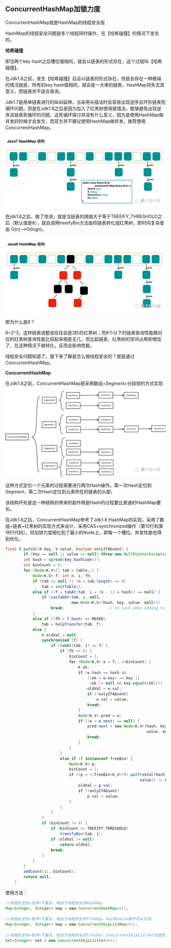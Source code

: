 ## ConcurrentHashMap加锁力度

ConcurrentHashMap就是HashMap的线程安全版

HashMap的线程安全问题是多个线程同时操作，在【哈希碰撞】的情况下发生的。



**哈希碰撞**

即当两个key hash之后槽位值相同，就会以链表的形式存在，这个过程叫【哈希碰撞】。

在Jdk1.8之前，发生【哈希碰撞】后会以链表的形式存在，但是会存在一种极端的情况就是，所有的key hash值相同，就会是一大串的链表，HashMap将失去其意义，而链表并不适合查询。



Jdk1.7是用单链表进行的纵向延伸，当采用头插法时会容易出现逆序且环形链表死循环问题。但是在Jdk1.8之后是因为加入了红黑树使用尾插法，能够避免出现逆序且链表死循环的问题。这死循环探讨并没有什么意义，因为是使用HashMap做并发的时候才会发生，而官方并不建议使用HashMap做并发，推荐使用ConcurrentHashMap。



![java7HashMap](../images/java7HashMap.png)



在jdk1.8之后，做了改进，就是当链表的阈值大于等于TREEIFY_THRESHOLD之后（默认值是8），就会调用treeifyBin方法由将链表转化成红黑树，即时间复杂度由 O(n)——>O(logn)。

![java8HashMap](../images/java8HashMap.png)

那为什么是8？

8=2^3，这样链表调整成往往会是3阶的红黑树；而8个以下的链表查询性能跟对应的红黑树查询性能比较起来相差无几，但比起链表，红黑树的空间占用却增加了，在这种情况下做转化，反而会影响性能。



线程安全问题知道了，接下来了解是怎么做线程安全的？就是通过ConcurrentHashMap。



**ConcurrentHashMap**

在Jdk1.8之前，ConcurrentHashMap是采用数组+Segment+分段锁的方式实现

![comsurrentHashMapSegment](../images/comsurrentHashMapSegment.png)

这种方式定位一个元素的过程需要进行两次Hash操作。第一次Hash定位到Segment，第二次Hash定位到元素所在的链表的头部。



该结构坏处是这一种结构的带来的副作用是Hash的过程要比普通的HashMap要长。



在Jdk1.8之后，ConcurrentHashMap参考了Jdk1.8 HashMap的实现，采用了数组+链表+红黑树的实现方式来设计，采用CAS+synchronized操作（第10行和第18行代码）。将加锁力度细化到了最小的Node上，即每一个槽位。并发性能也得到优化。

```java
final V putVal(K key, V value, boolean onlyIfAbsent) {
        if (key == null || value == null) throw new NullPointerException();
        int hash = spread(key.hashCode());
        int binCount = 0;
        for (Node<K,V>[] tab = table;;) {
            Node<K,V> f; int n, i, fh;
            if (tab == null || (n = tab.length) == 0)
                tab = initTable();
            else if ((f = tabAt(tab, i = (n - 1) & hash)) == null) {
                if (casTabAt(tab, i, null,
                             new Node<K,V>(hash, key, value, null)))
                    break;                   // no lock when adding to empty bin
            }
            else if ((fh = f.hash) == MOVED)
                tab = helpTransfer(tab, f);
            else {
                V oldVal = null;
                synchronized (f) {
                    if (tabAt(tab, i) == f) {
                        if (fh >= 0) {
                            binCount = 1;
                            for (Node<K,V> e = f;; ++binCount) {
                                K ek;
                                if (e.hash == hash &&
                                    ((ek = e.key) == key ||
                                     (ek != null && key.equals(ek)))) {
                                    oldVal = e.val;
                                    if (!onlyIfAbsent)
                                        e.val = value;
                                    break;
                                }
                                Node<K,V> pred = e;
                                if ((e = e.next) == null) {
                                    pred.next = new Node<K,V>(hash, key,
                                                              value, null);
                                    break;
                                }
                            }
                        }
                        else if (f instanceof TreeBin) {
                            Node<K,V> p;
                            binCount = 2;
                            if ((p = ((TreeBin<K,V>)f).putTreeVal(hash, key,
                                                           value)) != null) {
                                oldVal = p.val;
                                if (!onlyIfAbsent)
                                    p.val = value;
                            }
                        }
                    }
                }
                if (binCount != 0) {
                    if (binCount >= TREEIFY_THRESHOLD)
                        treeifyBin(tab, i);
                    if (oldVal != null)
                        return oldVal;
                    break;
                }
            }
        }
        addCount(1L, binCount);
        return null;
    }
```



使用方法：

```java
//线程安全的+无序+不重复，相当于线程安全的HashMap
Map<Integer, Integer> map = new ConcurrentHashMap<>();

//线程安全的+有序+不重复，相当于线程安全的TreeMap，key和value都不可以为空。
Map<Integer, Integer> map = new ConcurrentSkipListMap<>();

//线程安全的+有序+不重复，相当于线程安全的TreeSet，ConcurrentSkipListSet的底层还是通过ConcurrentSkipListMap来实现的
Set<Integer> set = new ConcurrentSkipListSet<>();
```

